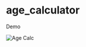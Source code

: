 # age_calculator

Demo

![Age Calc](https://github.com/user-attachments/assets/0c41ea16-331e-4219-aa94-c59f50950883)
